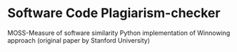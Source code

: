 # Software Code Plagiarism-checker
MOSS-Measure of software similarity
Python implementation of Winnowing approach (original paper by Stanford University)
